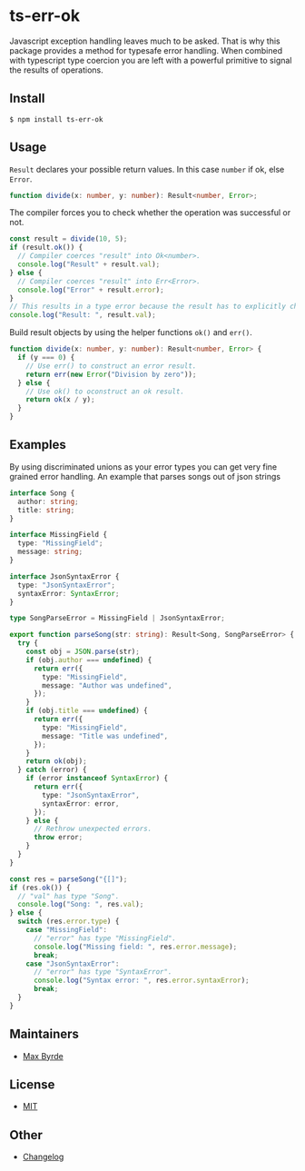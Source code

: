 # ts-err-ok

Javascript exception handling leaves much to be asked. That is why this package provides a method for typesafe error handling. When combined with typescript type coercion you are left with a powerful primitive to signal the results of operations.

## Install

```
$ npm install ts-err-ok
```

## Usage

`Result` declares your possible return values. In this case `number` if ok, else `Error`.

```typescript
function divide(x: number, y: number): Result<number, Error>;
```

The compiler forces you to check whether the operation was successful or not.

```typescript
const result = divide(10, 5);
if (result.ok()) {
  // Compiler coerces "result" into Ok<number>.
  console.log("Result" + result.val);
} else {
  // Compiler coerces "result" into Err<Error>.
  console.log("Error" + result.error);
}
// This results in a type error because the result has to explicitly checked before either "val" or "error" can be accessed.
console.log("Result: ", result.val);
```

Build result objects by using the helper functions `ok()` and `err()`.

```typescript
function divide(x: number, y: number): Result<number, Error> {
  if (y === 0) {
    // Use err() to construct an error result.
    return err(new Error("Division by zero"));
  } else {
    // Use ok() to oconstruct an ok result.
    return ok(x / y);
  }
}
```

## Examples

By using discriminated unions as your error types you can get very fine grained error handling. An example that parses songs out of json strings

```typescript
interface Song {
  author: string;
  title: string;
}

interface MissingField {
  type: "MissingField";
  message: string;
}

interface JsonSyntaxError {
  type: "JsonSyntaxError";
  syntaxError: SyntaxError;
}

type SongParseError = MissingField | JsonSyntaxError;

export function parseSong(str: string): Result<Song, SongParseError> {
  try {
    const obj = JSON.parse(str);
    if (obj.author === undefined) {
      return err({
        type: "MissingField",
        message: "Author was undefined",
      });
    }
    if (obj.title === undefined) {
      return err({
        type: "MissingField",
        message: "Title was undefined",
      });
    }
    return ok(obj);
  } catch (error) {
    if (error instanceof SyntaxError) {
      return err({
        type: "JsonSyntaxError",
        syntaxError: error,
      });
    } else {
      // Rethrow unexpected errors.
      throw error;
    }
  }
}

const res = parseSong("{[]");
if (res.ok()) {
  // "val" has type "Song".
  console.log("Song: ", res.val);
} else {
  switch (res.error.type) {
    case "MissingField":
      // "error" has type "MissingField".
      console.log("Missing field: ", res.error.message);
      break;
    case "JsonSyntaxError":
      // "error" has type "SyntaxError".
      console.log("Syntax error: ", res.error.syntaxError);
      break;
  }
}
```

## Maintainers

- [Max Byrde](https://github.com/miniwa)

## License

- [MIT](/LICENSE)

## Other

- [Changelog](/CHANGELOG.md)
